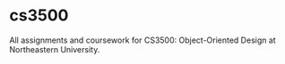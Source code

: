 # cs3500
All assignments and coursework for CS3500: Object-Oriented Design at Northeastern University.
